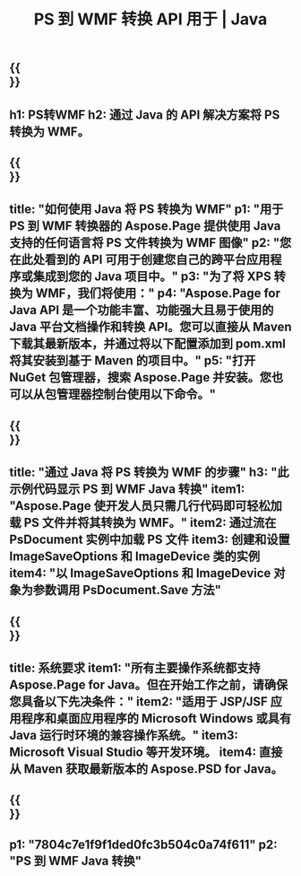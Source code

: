 ﻿---
translation: true
template: /_templates/_conversion-child-java.md
title: PS 到 WMF 转换 API 用于 | Java
url: /java/conversion/ps-to-wmf/
description: PS 格式到 WMF 文件的示例 Java 转换代码。使用此示例代码在任何基于 Web 或桌面 Java 的应用程序中将 PS 转换为 WMF。
informat: PS
outformat: WMF
otherformats: XPS EPS
---

{{<section banner>}}
---
h1: PS转WMF
h2: 通过 Java 的 API 解决方案将 PS 转换为 WMF。
---

{{<section overview>}}
---
title: "如何使用 Java 将 PS 转换为 WMF"
p1: "用于 PS 到 WMF 转换器的 Aspose.Page 提供使用 Java 支持的任何语言将 PS 文件转换为 WMF 图像"
p2: "您在此处看到的 API 可用于创建您自己的跨平台应用程序或集成到您的 Java 项目中。"
p3: "为了将 XPS 转换为 WMF，我们将使用："
p4: "Aspose.Page for Java API 是一个功能丰富、功能强大且易于使用的 Java 平台文档操作和转换 API。您可以直接从 Maven 下载其最新版本，并通过将以下配置添加到 pom.xml 将其安装到基于 Maven 的项目中。"
p5: "打开 NuGet 包管理器，搜索 Aspose.Page 并安装。您也可以从包管理器控制台使用以下命令。"
---

{{<section feature1>}}
---
title: "通过 Java 将 PS 转换为 WMF 的步骤"
h3: "此示例代码显示 PS 到 WMF Java 转换"
item1: "Aspose.Page 使开发人员只需几行代码即可轻松加载 PS 文件并将其转换为 WMF。"
item2: 通过流在 PsDocument 实例中加载 PS 文件
item3: 创建和设置 ImageSaveOptions 和 ImageDevice 类的实例
item4: "以 ImageSaveOptions 和 ImageDevice 对象为参数调用 PsDocument.Save 方法"
---

{{<section feature2>}}
---
title: 系统要求
item1: "所有主要操作系统都支持 Aspose.Page for Java。但在开始工作之前，请确保您具备以下先决条件："
item2: "适用于 JSP/JSF 应用程序和桌面应用程序的 Microsoft Windows 或具有 Java 运行时环境的兼容操作系统。"
item3: Microsoft Visual Studio 等开发环境。
item4: 直接从 Maven 获取最新版本的 Aspose.PSD for Java。
---

{{<section gist>}}
---
p1: "7804c7e1f9f1ded0fc3b504c0a74f611"
p2: "PS 到 WMF Java 转换"
---

